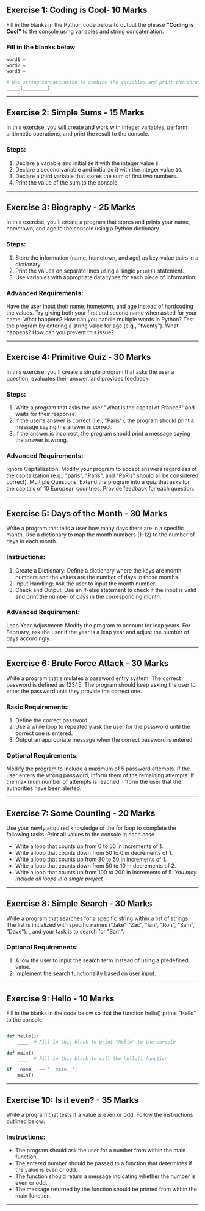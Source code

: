 
## Exercise 1: Coding is Cool- 10 Marks

Fill in the blanks in the Python code below to output the phrase **"Coding is Cool"** to the console using variables and string concatenation.


### Fill in the blanks below
```python
word1 = 
word2 = 
word3 =

# Use string concatenation to combine the variables and print the phrase
_____(_________)

```

__________________________________________________________________________________

## Exercise 2: Simple Sums - 15 Marks

In this exercise, you will create and work with integer variables, perform arithmetic operations, and print the result to the console.

### Steps:
1. Declare a variable and initialize it with the integer value `8`.
2. Declare a second variable and initialize it with the integer value `10`.
3. Declare a third variable that stores the sum of first two numbers.
4. Print the value of the sum to the console.

__________________________________________________________________________________

## Exercise 3: Biography - 25 Marks

In this exercise, you'll create a program that stores and prints your name, hometown, and age to the console using a Python dictionary.

### Steps:
1. Store the information (name, hometown, and age) as key-value pairs in a dictionary.
2. Print the values on separate lines using a single `print()` statement.
3. Use variables with appropriate data types for each piece of information.



### Advanced Requirements:
Have the user input their name, hometown, and age instead of hardcoding the values.
Try giving both your first and second name when asked for your name. What happens? How can you handle multiple words in Python?
Test the program by entering a string value for age (e.g., "twenty"). What happens? How can you prevent this issue?


__________________________________________________________________________________


## Exercise 4: Primitive Quiz - 30 Marks

In this exercise, you'll create a simple program that asks the user a question, evaluates their answer, and provides feedback.

### Steps:
1. Write a program that asks the user "What is the capital of France?" and waits for their response.
2. If the user's answer is correct (i.e., "Paris"), the program should print a message saying the answer is correct.
3. If the answer is incorrect, the program should print a message saying the answer is wrong.

### Advanced Requirements:
Ignore Capitalization: Modify your program to accept answers regardless of the capitalization (e.g., "paris", "Paris", and "PaRis" should all be considered correct).
Multiple Questions: Extend the program into a quiz that asks for the capitals of 10 European countries. Provide feedback for each question.

___________________________________________________________________________________

## Exercise 5: Days of the Month - 30 Marks

Write a program that tells a user how many days there are in a specific month. Use a dictionary to map the month numbers (1-12) to the number of days in each month.

### Instructions:
1. Create a Dictionary: Define a dictionary where the keys are month numbers and the values are the number of days in those months.
2. Input Handling: Ask the user to input the month number.
3. Check and Output: Use an if-else statement to check if the input is valid and print the number of days in the corresponding month.

### Advanced Requirement:
Leap Year Adjustment: Modify the program to account for leap years. For February, ask the user if the year is a leap year and adjust the number of days accordingly.


____________________________________________________________________________________

## Exercise 6: Brute Force Attack - 30 Marks

Write a program that simulates a password entry system. The correct password is defined as 12345. The program should keep asking the user to enter the password until they provide the correct one.

### Basic Requirements:
1. Define the correct password.
2. Use a while loop to repeatedly ask the user for the password until the correct one is entered.
3. Output an appropriate message when the correct password is entered.

### Optional Requirements:

Modify the program to include a maximum of 5 password attempts. If the user enters the wrong password, inform them of the remaining attempts. If the maximum number of attempts is reached, inform the user that the authorities have been alerted.


_____________________________________________________________________________________

## Exercise 7: Some Counting - 20 Marks

Use your newly acquired knowledge of the for loop to complete the following tasks. Print all values to the console
in each case.
* Write a loop that counts up from 0 to 50 in increments of 1.
* Write a loop that counts down from 50 to 0 in decrements of 1.
* Write a loop that counts up from 30 to 50 in increments of 1.
* Write a loop that counts down from 50 to 10 in decrements of 2.
* Write a loop that counts up from 100 to 200 in increments of 5.
*You may include all loops in a single project*


______________________________________________________________________________________


## Exercise 8: Simple Search - 30 Marks

Write a program that searches for a specific string within a list of strings. The list is initialized with specific names ("Jake" "Zac", "Ian", "Ron", "Sam", "Dave"). , and your task is to search for "Sam".

### Optional Requirements:
1. Allow the user to input the search term instead of using a predefined value.
2. Implement the search functionality based on user input.

_______________________________________________________________________________________


## Exercise 9: Hello - 10 Marks

Fill in the blanks in the code below so that the function hello() prints "Hello" to the console.
```python

def hello():
    ____  # Fill in this blank to print "Hello" to the console

def main():
    ____  # Fill in this blank to call the hello() function

if __name__ == "__main__":
    main()
```
________________________________________________________________________________________

## Exercise 10: Is it even? - 35 Marks

Write a program that tests if a value is even or odd. Follow the instructions outlined below:

### Instructions:
* The program should ask the user for a number from within the main function.
* The entered number should be passed to a function that determines if the value is even or odd.
* The function should return a message indicating whether the number is even or odd.
* The message returned by the function should be printed from within the main function.


_________________________________________________________________________________________
